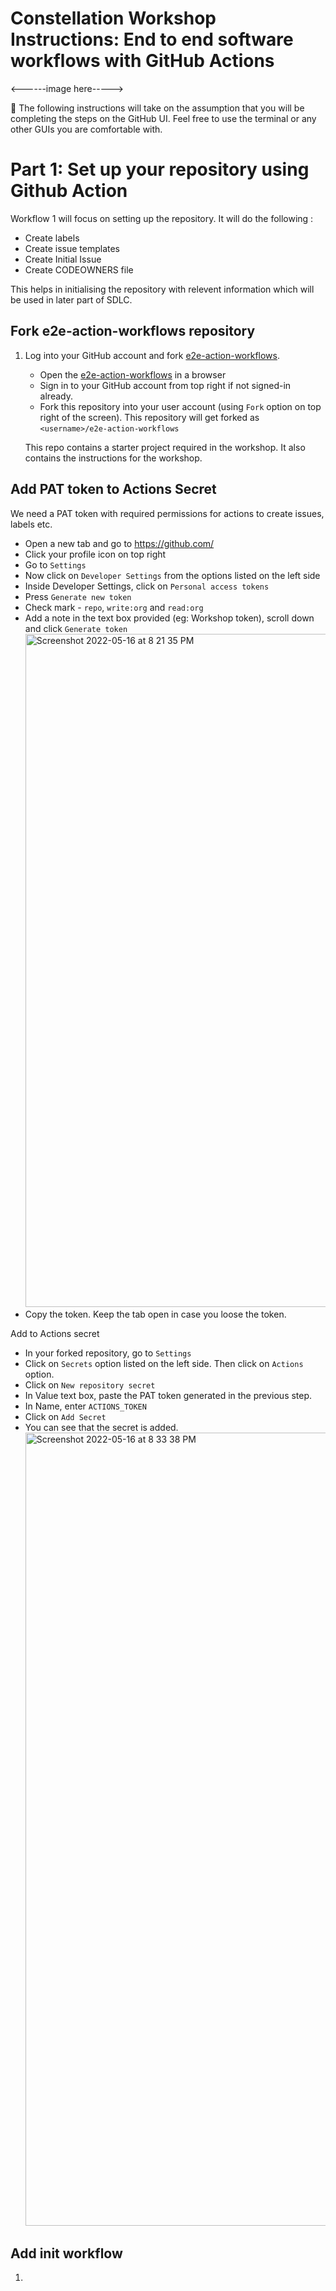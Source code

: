 # Constellation Workshop Instructions: End to end software workflows with GitHub Actions

<------image here----->

:bookmark: The following instructions will take on the assumption that you will be completing the steps on the GitHub UI. Feel free to use the terminal or any other GUIs you are comfortable with.

# Part 1: Set up your repository using Github Action

Workflow 1 will focus on setting up the repository. It will do the following :
- Create labels
- Create issue templates
- Create Initial Issue
- Create CODEOWNERS file

This helps in initialising the repository with relevent information which will be used in later part of SDLC.

## Fork e2e-action-workflows repository

1. Log into your GitHub account and fork [e2e-action-workflows](https://github.com/Josh-01/vigilant-waffle). 

    - Open the [e2e-action-workflows](https://github.com/Josh-01/vigilant-waffle) in a browser
    - Sign in to your GitHub account from top right if not signed-in already.
    - Fork this repository into your user account (using `Fork` option on top right of the screen). This repository will get forked as `<username>/e2e-action-workflows`
    
    This repo contains a starter project required in the workshop. It also contains the instructions for the workshop.
  
## Add PAT token to Actions Secret
 
We need a PAT token with required permissions for actions to create issues, labels etc.
   - Open a new tab and go to https://github.com/
   - Click your profile icon on top right
   - Go to `Settings`
   - Now click on `Developer Settings` from the options listed on the left side
   - Inside Developer Settings, click on `Personal access tokens`
   - Press `Generate new token`
   - Check mark - `repo`, `write:org` and `read:org`
   - Add a note in the text box provided (eg: Workshop token), scroll down and click `Generate token`
    <img width="1077" alt="Screenshot 2022-05-16 at 8 21 35 PM" src="https://user-images.githubusercontent.com/17411453/168621229-03081cd0-98fe-4e68-a9d5-a1326f28d719.png">
   - Copy the token. Keep the tab open in case you loose the token. 

Add to Actions secret
  - In your forked repository, go to `Settings`
  - Click on `Secrets` option listed on the left side. Then click on `Actions` option.
  - Click on `New repository secret`
  - In Value text box, paste the PAT token generated in the previous step.
  - In Name, enter `ACTIONS_TOKEN`
  - Click on `Add Secret`
  - You can see that the secret is added.
    <img width="1269" alt="Screenshot 2022-05-16 at 8 33 38 PM" src="https://user-images.githubusercontent.com/17411453/168623826-eff2dca9-cdff-414a-9e85-8c3203b33fc9.png">


## Add init workflow
1. 
